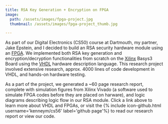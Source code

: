 ```yaml
---
title: RSA Key Generation + Encryption on FPGA
image:
  path: /assets/images/fpga-project.jpg
  thumbnail: /assets/images/fpga-project_thumb.jpg

---
```

As part of our Digital Electronics (CS50) course at Dartmouth, my partner, Jake Epstein, and I decided to build an RSA security hardware module using an [FPGA](https://en.wikipedia.org/wiki/Field-programmable_gate_array). We implemented both RSA key generation and encryption/decryption functionalities from scratch on the [Xilinx](https://www.xilinx.com/) Basys3 Board using the [VHDL](https://en.wikipedia.org/wiki/VHDL) hardware description language. This research project involved extensive research, approx. 4000 lines of code development in VHDL, and hands-on hardware testing.

As a part of the project, we generated a ~60 page research report, complete with simulation figures from Xilinx Vivado (a software used to simulate FPGA codes before they are placed on harware), and logic diagrams describing logic flow in our RSA module. Click a link above to learn more about VHDL and FPGAs, or visit the {% include icon-github.html username='kenneym/cs56' label='github page'%} to read our research report or view our code.
